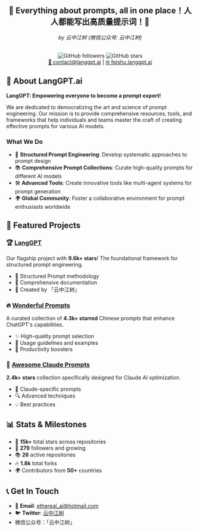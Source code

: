 <div align="center">
  <h2>🚀 Everything about prompts, all in one place！人人都能写出高质量提示词！🚀</h2>
  <p><em>by 云中江树 (微信公众号: 云中江树)</em></p>
  <br/>
  <img src="https://img.shields.io/github/followers/langgptai?style=social" alt="GitHub followers">
  <img src="https://img.shields.io/github/stars/langgptai?style=social" alt="GitHub stars">
  <br/>
  <a href="mailto:contact@langgptai.com">📧 contact@langgpt.ai</a> | 
  <a href="https://feishu.langgpt.ai">🌐 feishu.langgpt.ai</a>
</div>

## 🚀 About LangGPT.ai

**LangGPT: Empowering everyone to become a prompt expert!**

We are dedicated to democratizing the art and science of prompt engineering. Our mission is to provide comprehensive resources, tools, and frameworks that help individuals and teams master the craft of creating effective prompts for various AI models.

### What We Do
- 🎯 **Structured Prompt Engineering**: Develop systematic approaches to prompt design
- 📚 **Comprehensive Prompt Collections**: Curate high-quality prompts for different AI models
- 🛠️ **Advanced Tools**: Create innovative tools like multi-agent systems for prompt generation
- 🌍 **Global Community**: Foster a collaborative environment for prompt enthusiasts worldwide

## 🌟 Featured Projects

### 🏆 [LangGPT](https://github.com/langgptai/LangGPT)
Our flagship project with **9.6k+ stars**! The foundational framework for structured prompt engineering.
- 🔧 Structured Prompt methodology
- 📖 Comprehensive documentation
- 🎨 Created by 「云中江树」

### 🔥 [Wonderful Prompts](https://github.com/langgptai/wonderful-prompts)
A curated collection of **4.3k+ starred** Chinese prompts that enhance ChatGPT's capabilities.
- ✨ High-quality prompt selection
- 📝 Usage guidelines and examples
- 🚀 Productivity boosters

### 🤖 [Awesome Claude Prompts](https://github.com/langgptai/awesome-claude-prompts)
**2.4k+ stars** collection specifically designed for Claude AI optimization.
- 🎯 Claude-specific prompts
- 🔍 Advanced techniques
- 💡 Best practices

## 📊 Stats & Milestones

- 🌟 **15k+** total stars across repositories
- 👥 **279** followers and growing
- 📚 **26** active repositories
- 🔥 **1.8k** total forks
- 🌍 Contributors from **50+** countries

## 📞 Get In Touch

- 📧 **Email**: ethereal_ai@hotmail.com
- 🐦 **Twitter**: [云中江树](https://x.com/cloudjiangshu)
- 微信公众号：「云中江树」

<!--

**Here are some ideas to get you started:**

🙋‍♀️ A short introduction - what is your organization all about?
🌈 Contribution guidelines - how can the community get involved?
👩‍💻 Useful resources - where can the community find your docs? Is there anything else the community should know?
🍿 Fun facts - what does your team eat for breakfast?
🧙 Remember, you can do mighty things with the power of [Markdown](https://docs.github.com/github/writing-on-github/getting-started-with-writing-and-formatting-on-github/basic-writing-and-formatting-syntax)
-->
